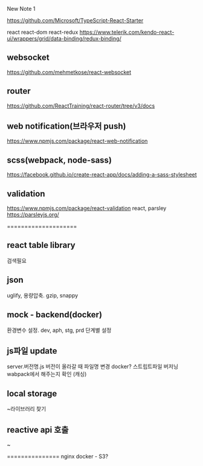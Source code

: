 New Note 1

https://github.com/Microsoft/TypeScript-React-Starter

react
react-dom
react-redux
https://www.telerik.com/kendo-react-ui/wrappers/grid/data-binding/redux-binding/

## websocket
https://github.com/mehmetkose/react-websocket

## router
https://github.com/ReactTraining/react-router/tree/v3/docs

## web notification(브라우저 push)
https://www.npmjs.com/package/react-web-notification

## scss(webpack, node-sass)
https://facebook.github.io/create-react-app/docs/adding-a-sass-stylesheet

## validation
https://www.npmjs.com/package/react-validation
react, parsley
https://parsleyjs.org/

====================

## react table library
검색필요

## json
uglify,
용량압축.  gzip, snappy

## mock - backend(docker)
환경변수 설정.
dev, aph, stg, prd 단계별 설정

## js파일 update
server.버전명.js
버전이 올라갈 때 파일명 변경
docker? 스트립트파일 버저닝
wabpack에서 해주는지 확인 (캐싱)

## local storage
~라이브러리 찾기

## reactive api 호출
~

===============
nginx docker - S3?